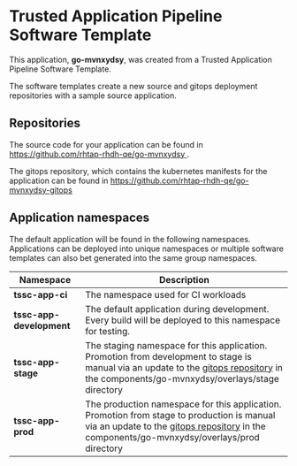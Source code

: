 # Trusted Application Pipeline Software Template

This application, **go-mvnxydsy**, was created from a Trusted Application Pipeline Software Template.

The software templates create a new source and gitops deployment repositories with a sample source application. 

## Repositories

The source code for your application can be found in [https://github.com/rhtap-rhdh-qe/go-mvnxydsy ](https://github.com/rhtap-rhdh-qe/go-mvnxydsy ).
 
The gitops repository, which contains the kubernetes manifests for the application can be found in 
[https://github.com/rhtap-rhdh-qe/go-mvnxydsy-gitops ](https://github.com/rhtap-rhdh-qe/go-mvnxydsy-gitops ) 

## Application namespaces 

The default application will be found in the following namespaces. Applications can be deployed into unique namespaces or multiple software templates can also bet generated into the same group namespaces.  

|  Namespace   |  Description   |  
| -------- | -------- |
| **tssc-app-ci** | The namespace used for CI workloads |
| **tssc-app-development** | The default application during development. Every build will be deployed to this namespace for testing. |
| **tssc-app-stage** | The staging namespace for this application. Promotion from development to stage is manual via an update to the [gitops repository](https://github.com/rhtap-rhdh-qe/go-mvnxydsy-gitops ) in the components/go-mvnxydsy/overlays/stage directory |
| **tssc-app-prod** | The production namespace for this application. Promotion from stage to production is manual via an update to the [gitops repository](https://github.com/rhtap-rhdh-qe/go-mvnxydsy-gitops ) in the components/go-mvnxydsy/overlays/prod directory |